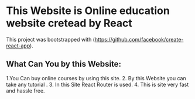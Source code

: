 # This Website is Online education website cretead by React 

This project was bootstrapped with (https://github.com/facebook/create-react-app).

## What Can You by this Website:

1.You Can buy online courses by using this site.
2. By this Website you can take any tutorial .
3. In this Site React Router is used.
4. This is site very fast and hassle free.
